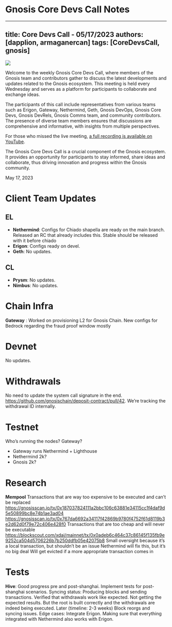 # Gnosis Core Devs Call Notes

---
title: Core Devs Call - 05/17/2023
authors: [dapplion, armaganercan]
tags: [CoreDevsCall, gnosis]
---

![](https://hackmd.io/_uploads/HJP7WKfH3.png)

Welcome to the weekly Gnosis Core Devs Call, where members of the Gnosis team and contributors gather to discuss the latest developments and updates related to the Gnosis ecosystem. This meeting is held every Wednesday and serves as a platform for participants to collaborate and exchange ideas.

The participants of this call include representatives from various teams such as Erigon, Gateway, Nethermind, Geth, Gnosis DevOps, Gnosis Core Devs, Gnosis DevRels, Gnosis Comms team, and community contributors. The presence of diverse team members ensures that discussions are comprehensive and informative, with insights from multiple perspectives.

For those who missed the live meeting, [a full recording is available on YouTube](https://www.youtube.com/watch?v=Sz2YXykvRzk). 

The Gnosis Core Devs Call is a crucial component of the Gnosis ecosystem. It provides an opportunity for participants to stay informed, share ideas and collaborate, thus driving innovation and progress within the Gnosis community.

May 17, 2023

# Client Team Updates
## EL

* **Nethermind**: Configs for Chiado shapella are ready on the main branch. Released an RC that already includes this. Stable should be released with it before chiado
* **Erigon**: Configs ready on devel.
* **Geth**: No updates.

## CL

* **Prysm**: No updates.
* **Nimbus**: No updates.

# Chain Infra
**Gateway** : Worked on provisioning L2 for Gnosis Chain. New configs for Bedrock regarding the fraud proof window mostly

# Devnet

No updates.

# Withdrawals

No need to update the system call signature in the end. https://github.com/gnosischain/deposit-contract/pull/42. We’re tracking the withdrawal ID internally.

# Testnet

Who’s running the nodes? Gateway?
- Gateway runs Nethermind + Lighthouse
- Nethermind 2k?
- Gnosis 2k?


# Research

**Mempool** Transactions that are way too expensive to be executed and can’t be replaced
https://gnosisscan.io/tx/0x187037824111a2bbc106c63881e34115cc1f4daf9d5e50899bc8e74b1ae3ad04
https://gnosisscan.io/tx/0x767da6692a34117f42869b9780f4752f61d8119b3e2d62d0f79e72c406e428f0
Transactions that are too cheap and will never be executable
https://blockscout.com/xdai/mainnet/tx/0x0adeb6c464c37c86145f135fb9e9252ca504d5706226b7b250ddfb05e42075b8
Small oversight because it’s a local transaction, but shouldn’t be an issue
Nethermind will fix this, but it’s no big deal
Will get evicted if a more appropriate transaction comes in

# Tests
**Hive**: Good progress pre and post-shanghai. Implement tests for post-shanghai scenarios.
Syncing status:  Producing blocks and sending transactions. Verified that withdrawals work like expected. Not getting the expected results. But the root is built correctly and the withdrawals are indeed being executed. Later (timeline: 2-3 weeks)
Block reorgs and syncing issues. Edge cases: Integrate Erigon. Making sure that everything integrated with Nethermind also works with Erigon.
 










